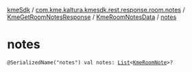[kmeSdk](../../../index.md) / [com.kme.kaltura.kmesdk.rest.response.room.notes](../../index.md) / [KmeGetRoomNotesResponse](../index.md) / [KmeRoomNotesData](index.md) / [notes](./notes.md)

# notes

`@SerializedName("notes") val notes: `[`List`](https://kotlinlang.org/api/latest/jvm/stdlib/kotlin.collections/-list/index.html)`<`[`KmeRoomNote`](../../-kme-room-note/index.md)`>?`